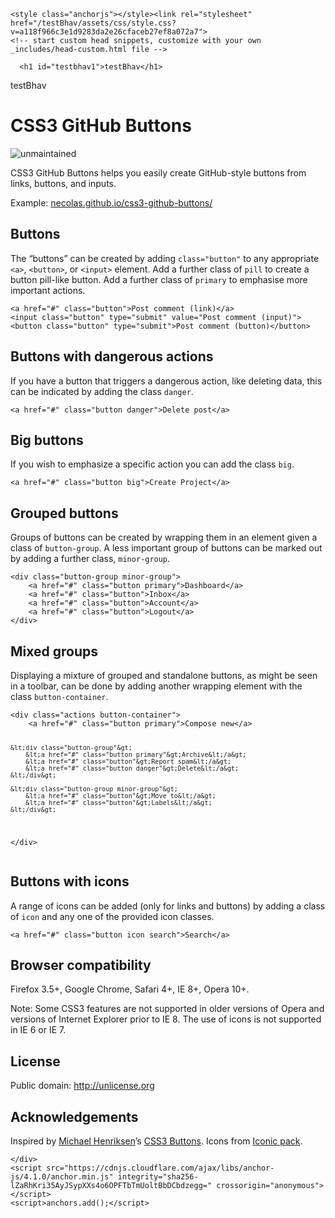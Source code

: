 <html lang="en-US"><head>
    <meta charset="UTF-8">
    <meta http-equiv="X-UA-Compatible" content="IE=edge">
    <meta name="viewport" content="width=device-width, initial-scale=1">

<!-- Begin Jekyll SEO tag v2.8.0 -->
<title>testBhav | testBhav</title>
<meta name="generator" content="Jekyll v3.9.3">
<meta property="og:title" content="testBhav">
<meta property="og:locale" content="en_US">
<meta name="description" content="testBhav">
<meta property="og:description" content="testBhav">
<link rel="canonical" href="https://bhavnakhu.github.io/testBhav/">
<meta property="og:url" content="https://bhavnakhu.github.io/testBhav/">
<meta property="og:site_name" content="testBhav">
<meta property="og:type" content="website">
<meta name="twitter:card" content="summary">
<meta property="twitter:title" content="testBhav">
<script type="application/ld+json">
{"@context":"https://schema.org","@type":"WebSite","description":"testBhav","headline":"testBhav","name":"testBhav","url":"https://bhavnakhu.github.io/testBhav/"}</script>
<!-- End Jekyll SEO tag -->

    <style class="anchorjs"></style><link rel="stylesheet" href="/testBhav/assets/css/style.css?v=a118f966c3e1d9283da2e26cfaceb27ef8a072a7">
    <!-- start custom head snippets, customize with your own _includes/head-custom.html file -->

<!-- Setup Google Analytics -->



<!-- You can set your favicon here -->
<!-- link rel="shortcut icon" type="image/x-icon" href="/testBhav/favicon.ico" -->

<!-- end custom head snippets -->

  </head>
  <body>
    <div class="container-lg px-3 my-5 markdown-body">
      

      <h1 id="testbhav1">testBhav</h1>
<p>testBhav</p>

<h1 id="css3-github-buttons">CSS3 GitHub Buttons</h1>

<p><img src="http://img.shields.io/badge/status-unmaintained-red.png" alt="unmaintained"></p>

<p>CSS3 GitHub Buttons helps you easily create GitHub-style buttons from links, buttons, and inputs.</p>

<p>Example: <a href="http://necolas.github.io/css3-github-buttons/">necolas.github.io/css3-github-buttons/</a></p>

<h2 id="buttons">Buttons<a class="anchorjs-link " href="#buttons" aria-label="Anchor" data-anchorjs-icon="" style="font: 1em / 1 anchorjs-icons; padding-left: 0.375em;"></a></h2>

<p>The “buttons” can be created by adding <code class="language-plaintext highlighter-rouge">class="button"</code> to any appropriate <code class="language-plaintext highlighter-rouge">&lt;a&gt;</code>, <code class="language-plaintext highlighter-rouge">&lt;button&gt;</code>, or <code class="language-plaintext highlighter-rouge">&lt;input&gt;</code> element. Add a further class of <code class="language-plaintext highlighter-rouge">pill</code> to create a button pill-like button. Add a further class of <code class="language-plaintext highlighter-rouge">primary</code> to emphasise more important actions.</p>

<div class="language-plaintext highlighter-rouge"><div class="highlight"><pre class="highlight"><code>&lt;a href="#" class="button"&gt;Post comment (link)&lt;/a&gt;
&lt;input class="button" type="submit" value="Post comment (input)"&gt;
&lt;button class="button" type="submit"&gt;Post comment (button)&lt;/button&gt;
</code></pre></div></div>

<h2 id="buttons-with-dangerous-actions">Buttons with dangerous actions<a class="anchorjs-link " href="#buttons-with-dangerous-actions" aria-label="Anchor" data-anchorjs-icon="" style="font: 1em / 1 anchorjs-icons; padding-left: 0.375em;"></a></h2>

<p>If you have a button that triggers a dangerous action, like deleting data, this can be indicated by adding the class <code class="language-plaintext highlighter-rouge">danger</code>.</p>

<div class="language-plaintext highlighter-rouge"><div class="highlight"><pre class="highlight"><code>&lt;a href="#" class="button danger"&gt;Delete post&lt;/a&gt;
</code></pre></div></div>

<h2 id="big-buttons">Big buttons<a class="anchorjs-link " href="#big-buttons" aria-label="Anchor" data-anchorjs-icon="" style="font: 1em / 1 anchorjs-icons; padding-left: 0.375em;"></a></h2>

<p>If you wish to emphasize a specific action you can add the class <code class="language-plaintext highlighter-rouge">big</code>.</p>

<div class="language-plaintext highlighter-rouge"><div class="highlight"><pre class="highlight"><code>&lt;a href="#" class="button big"&gt;Create Project&lt;/a&gt;
</code></pre></div></div>

<h2 id="grouped-buttons">Grouped buttons<a class="anchorjs-link " href="#grouped-buttons" aria-label="Anchor" data-anchorjs-icon="" style="font: 1em / 1 anchorjs-icons; padding-left: 0.375em;"></a></h2>

<p>Groups of buttons can be created by wrapping them in an element given a class of <code class="language-plaintext highlighter-rouge">button-group</code>. A less important group of buttons can be marked out by adding a further class, <code class="language-plaintext highlighter-rouge">minor-group</code>.</p>

<div class="language-plaintext highlighter-rouge"><div class="highlight"><pre class="highlight"><code>&lt;div class="button-group minor-group"&gt;
    &lt;a href="#" class="button primary"&gt;Dashboard&lt;/a&gt;
    &lt;a href="#" class="button"&gt;Inbox&lt;/a&gt;
    &lt;a href="#" class="button"&gt;Account&lt;/a&gt;
    &lt;a href="#" class="button"&gt;Logout&lt;/a&gt;
&lt;/div&gt;
</code></pre></div></div>

<h2 id="mixed-groups">Mixed groups<a class="anchorjs-link " href="#mixed-groups" aria-label="Anchor" data-anchorjs-icon="" style="font: 1em / 1 anchorjs-icons; padding-left: 0.375em;"></a></h2>

<p>Displaying a mixture of grouped and standalone buttons, as might be seen in a toolbar, can be done by adding another wrapping element with the class <code class="language-plaintext highlighter-rouge">button-container</code>.</p>

<div class="language-plaintext highlighter-rouge"><div class="highlight"><pre class="highlight"><code>&lt;div class="actions button-container"&gt;
    &lt;a href="#" class="button primary"&gt;Compose new&lt;/a&gt;

    &lt;div class="button-group"&gt;
        &lt;a href="#" class="button primary"&gt;Archive&lt;/a&gt;
        &lt;a href="#" class="button"&gt;Report spam&lt;/a&gt;
        &lt;a href="#" class="button danger"&gt;Delete&lt;/a&gt;
    &lt;/div&gt;

    &lt;div class="button-group minor-group"&gt;
        &lt;a href="#" class="button"&gt;Move to&lt;/a&gt;
        &lt;a href="#" class="button"&gt;Labels&lt;/a&gt;
    &lt;/div&gt;
&lt;/div&gt;
</code></pre></div></div>

<h2 id="buttons-with-icons">Buttons with icons<a class="anchorjs-link " href="#buttons-with-icons" aria-label="Anchor" data-anchorjs-icon="" style="font: 1em / 1 anchorjs-icons; padding-left: 0.375em;"></a></h2>

<p>A range of icons can be added (only for links and buttons) by adding a class of <code class="language-plaintext highlighter-rouge">icon</code> and any one of the provided icon classes.</p>

<div class="language-plaintext highlighter-rouge"><div class="highlight"><pre class="highlight"><code>&lt;a href="#" class="button icon search"&gt;Search&lt;/a&gt;
</code></pre></div></div>

<h2 id="browser-compatibility">Browser compatibility<a class="anchorjs-link " href="#browser-compatibility" aria-label="Anchor" data-anchorjs-icon="" style="font: 1em / 1 anchorjs-icons; padding-left: 0.375em;"></a></h2>

<p>Firefox 3.5+, Google Chrome, Safari 4+, IE 8+, Opera 10+.</p>

<p>Note: Some CSS3 features are not supported in older versions of Opera and versions of Internet Explorer prior to IE 8. The use of icons is not supported in IE 6 or IE 7.</p>

<h2 id="license">License<a class="anchorjs-link " href="#license" aria-label="Anchor" data-anchorjs-icon="" style="font: 1em / 1 anchorjs-icons; padding-left: 0.375em;"></a></h2>

<p>Public domain: <a href="http://unlicense.org">http://unlicense.org</a></p>

<h2 id="acknowledgements">Acknowledgements<a class="anchorjs-link " href="#acknowledgements" aria-label="Anchor" data-anchorjs-icon="" style="font: 1em / 1 anchorjs-icons; padding-left: 0.375em;"></a></h2>

<p>Inspired by <a href="http://michaelhenriksen.dk">Michael Henriksen</a>’s <a href="http://github.com/michenriksen/css3buttons">CSS3 Buttons</a>. Icons from <a href="http://somerandomdude.com/projects/iconic/">Iconic pack</a>.</p>


      
    </div>
    <script src="https://cdnjs.cloudflare.com/ajax/libs/anchor-js/4.1.0/anchor.min.js" integrity="sha256-lZaRhKri35AyJSypXXs4o6OPFTbTmUoltBbDCbdzegg=" crossorigin="anonymous"></script>
    <script>anchors.add();</script>
  

</body></html>
